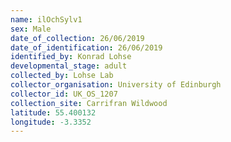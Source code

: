 ```yaml
---
name: ilOchSylv1
sex: Male
date_of_collection: 26/06/2019
date_of_identification: 26/06/2019
identified_by: Konrad Lohse
developmental_stage: adult
collected_by: Lohse Lab
collector_organisation: University of Edinburgh
collector_id: UK_OS_1207
collection_site: Carrifran Wildwood
latitude: 55.400132
longitude: -3.3352
---
```

